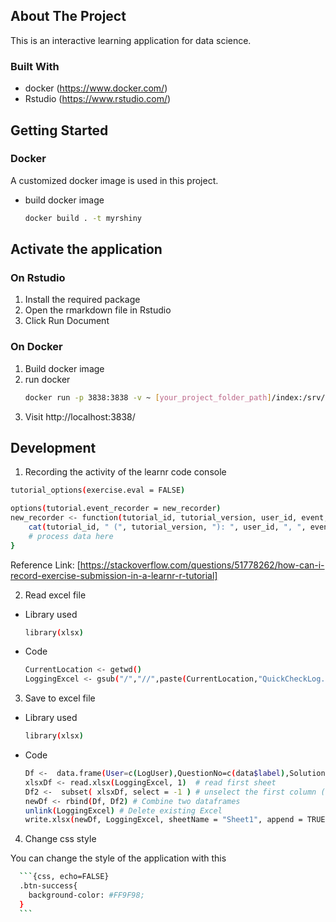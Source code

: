 

<!-- ABOUT THE PROJECT -->
## About The Project

This is an interactive learning application for data science.

### Built With

* docker (https://www.docker.com/)
* Rstudio (https://www.rstudio.com/)


<!-- GETTING STARTED -->
## Getting Started

### Docker

A customized docker image is used in this project.
* build docker image
  ```sh
  docker build . -t myrshiny
  ```
  
## Activate the application
### On Rstudio
1.  Install the required package
2.  Open the rmarkdown file in Rstudio
3.  Click Run Document

### On Docker
1.  Build docker image
2.  run docker
    ```sh
    docker run -p 3838:3838 -v ~ [your_project_folder_path]/index:/srv/shiny-server/ myrshiny
    ```
3.  Visit http://localhost:3838/

## Development

1. Recording the activity of the learnr code console

```sh
tutorial_options(exercise.eval = FALSE)

options(tutorial.event_recorder = new_recorder)
new_recorder <- function(tutorial_id, tutorial_version, user_id, event, data) {
    cat(tutorial_id, " (", tutorial_version, "): ", user_id, ", ", event, ", ", data$label, ", ", data$answers, ", ", data$correct, "\n", sep = "")
    # process data here
}
```
Reference Link: [https://stackoverflow.com/questions/51778262/how-can-i-record-exercise-submission-in-a-learnr-r-tutorial]


2. Read excel file
* Library used
  ```sh
  library(xlsx)
  ```
  
* Code
  ```sh
  CurrentLocation <- getwd()
  LoggingExcel <- gsub("/","//",paste(CurrentLocation,"QuickCheckLog.xlsx", sep = "/"))
  ```
  
3. Save to excel file
* Library used
  ```sh
  library(xlsx)
  ```
  
* Code
  ```sh
  Df <-  data.frame(User=c(LogUser),QuestionNo=c(data$label),Solution=c(AllSolution),Answer=c(QAnswer),Time=c(Sys.time()),Marks=c(Mark)) # Include data to dataframe
  xlsxDf <- read.xlsx(LoggingExcel, 1)  # read first sheet
  Df2 <-  subset( xlsxDf, select = -1 ) # unselect the first column (number column)
  newDf <- rbind(Df, Df2) # Combine two dataframes
  unlink(LoggingExcel) # Delete existing Excel
  write.xlsx(newDf, LoggingExcel, sheetName = "Sheet1", append = TRUE) # Create new excel file with new dataframe
  ```
  
4. Change css style
  
  You can change the style of the application with this
  ```sh
    ```{css, echo=FALSE}
    .btn-success{
      background-color: #FF9F98;
    }
    ```
  ```
 
  


